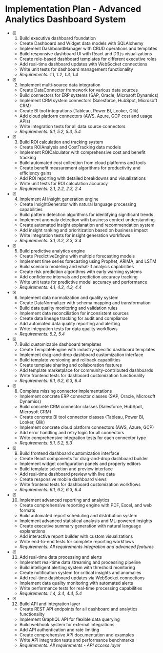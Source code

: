 # Implementation Plan - Advanced Analytics Dashboard System

- [x] 1. Build executive dashboard foundation
  - Create Dashboard and Widget data models with SQLAlchemy
  - Implement DashboardManager with CRUD operations and templates
  - Build responsive dashboard UI with React and D3.js visualizations
  - Create role-based dashboard templates for different executive roles
  - Add real-time dashboard updates with WebSocket connections
  - Write unit tests for dashboard management functionality
  - _Requirements: 1.1, 1.2, 1.3, 1.4_

- [x] 2. Implement multi-source data integration
  - Create DataConnector framework for various data sources
  - Build connectors for ERP systems (SAP, Oracle, Microsoft Dynamics)
  - Implement CRM system connectors (Salesforce, HubSpot, Microsoft CRM)
  - Create BI tool integrations (Tableau, Power BI, Looker, Qlik)
  - Add cloud platform connectors (AWS, Azure, GCP cost and usage APIs)
  - Write integration tests for all data source connectors
  - _Requirements: 5.1, 5.2, 5.3, 5.4_

- [x] 3. Build ROI calculation and tracking system
  - Create ROIAnalysis and CostTracking data models
  - Implement ROICalculator with comprehensive cost and benefit tracking
  - Build automated cost collection from cloud platforms and tools
  - Create benefit measurement algorithms for productivity and efficiency gains
  - Add ROI reporting with detailed breakdowns and visualizations
  - Write unit tests for ROI calculation accuracy
  - _Requirements: 2.1, 2.2, 2.3, 2.4_

- [x] 4. Implement AI insight generation engine
  - Create InsightGenerator with natural language processing capabilities
  - Build pattern detection algorithms for identifying significant trends
  - Implement anomaly detection with business context understanding
  - Create automated insight explanation and recommendation system
  - Add insight ranking and prioritization based on business impact
  - Write integration tests for insight generation workflows
  - _Requirements: 3.1, 3.2, 3.3, 3.4_

- [x] 5. Build predictive analytics engine
  - Create PredictiveEngine with multiple forecasting models
  - Implement time series forecasting using Prophet, ARIMA, and LSTM
  - Build scenario modeling and what-if analysis capabilities
  - Create risk prediction algorithms with early warning systems
  - Add confidence intervals and prediction accuracy tracking
  - Write unit tests for predictive model accuracy and performance
  - _Requirements: 4.1, 4.2, 4.3, 4.4_

- [x] 6. Implement data normalization and quality system
  - Create DataNormalizer with schema mapping and transformation
  - Build data quality monitoring and validation rules
  - Implement data reconciliation for inconsistent sources
  - Create data lineage tracking for audit and compliance
  - Add automated data quality reporting and alerting
  - Write integration tests for data quality workflows
  - _Requirements: 5.2, 5.4_

- [x] 7. Build customizable dashboard templates
  - Create TemplateEngine with industry-specific dashboard templates
  - Implement drag-and-drop dashboard customization interface
  - Build template versioning and rollback capabilities
  - Create template sharing and collaboration features
  - Add template marketplace for community-contributed dashboards
  - Write frontend tests for dashboard customization functionality
  - _Requirements: 6.1, 6.2, 6.3, 6.4_

- [x] 8. Complete missing connector implementations
  - Implement concrete ERP connector classes (SAP, Oracle, Microsoft Dynamics)
  - Build concrete CRM connector classes (Salesforce, HubSpot, Microsoft CRM)
  - Create concrete BI tool connector classes (Tableau, Power BI, Looker, Qlik)
  - Implement concrete cloud platform connectors (AWS, Azure, GCP)
  - Add error handling and retry logic for all connectors
  - Write comprehensive integration tests for each connector type
  - _Requirements: 5.1, 5.2, 5.3_

- [x] 9. Build frontend dashboard customization interface
  - Create React components for drag-and-drop dashboard builder
  - Implement widget configuration panels and property editors
  - Build template selection and preview interface
  - Add real-time dashboard preview with live data
  - Create responsive mobile dashboard views
  - Write frontend tests for dashboard customization workflows
  - _Requirements: 6.1, 6.2, 6.3, 6.4_

- [x] 10. Implement advanced reporting and analytics
  - Create comprehensive reporting engine with PDF, Excel, and web formats
  - Build automated report scheduling and distribution system
  - Implement advanced statistical analysis and ML-powered insights
  - Create executive summary generation with natural language explanations
  - Add interactive report builder with custom visualizations
  - Write end-to-end tests for complete reporting workflows
  - _Requirements: All requirements integration and advanced features_

- [x] 11. Add real-time data processing and alerts
  - Implement real-time data streaming and processing pipeline
  - Build intelligent alerting system with threshold monitoring
  - Create notification system for critical insights and anomalies
  - Add real-time dashboard updates via WebSocket connections
  - Implement data quality monitoring with automated alerts
  - Write performance tests for real-time processing capabilities
  - _Requirements: 1.4, 3.4, 4.4, 5.4_

- [x] 12. Build API and integration layer
  - Create REST API endpoints for all dashboard and analytics functionality
  - Implement GraphQL API for flexible data querying
  - Build webhook system for external integrations
  - Add API authentication and rate limiting
  - Create comprehensive API documentation and examples
  - Write API integration tests and performance benchmarks
  - _Requirements: All requirements - API access layer_